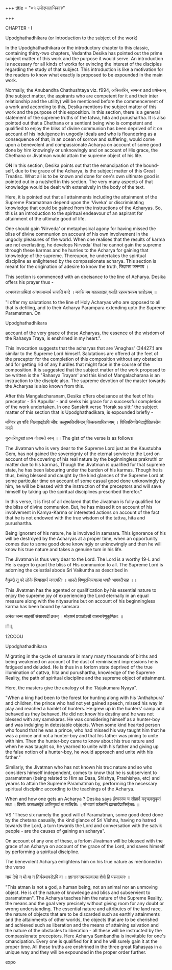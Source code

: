 +++
title = "०१ उपोद्घाताधिकारः"

+++

CHAPTER - I

Upodghathadhikara (or Introduction to the subject of the work)

In the Upodghathadhikara or the introductory chapter to this classic, containing thirty-two chapters, Vedantha Desika has pointed out the prime subject matter of this work and the purpose it would serve. An introduction is necessary for all kinds of works for evincing the interest of the disciples regarding the study of that subject. This introduction is like a motivation for the readers to know what exactly is proposed to be expounded in the main work.

Normally, the Anubandha Chathushtaya viz. f994, अधिकारिन्, सम्बन्धः and प्रयोजनम् (the subject matter, the aspirants who are competent for it and their inter relationship and the utility) will be mentioned before the commencement of a work and according to this, Desika mentions the subject matter of this work and the purpose of this exposition. In this section, there is a general statement of the supreme truths of the tatwa, hita and purushartha. It is also pointed out that a Chethana or a sentient being who is competent and qualified to enjoy the bliss of divine communion has been deprived of it on account of his indulgence in ungodly ideals and who is floundering as a consequence of that, in an ocean of sorrow and suffering, would come upon a benevolent and compassionate Acharya on account of some good done by him knowingly or unknowingly and on account of His grace, the Chethana or Jivatman would attain the supreme object of his life.

ON In this section, Desika points out that the emancipation of the bound-self, due to the grace of the Acharya, is the subject matter of this Great Treatisc. What all is to be known and done for one's own ultimate good is pointed out in a nutshell in this section. The very many aspects of that knowledge would be dealt with extensively in the body of the text.

Here, it is pointed out that all attainments including the attainment of the Supreme Paramatman depend upon the 'Viveka' or discriminating knowledge that could be gained from the instructions of the Acharyas. So, this is an introduction to the spiritual endeavour of an aspirant for attainment of the ultimate good of life.

One should gain 'Nirveda' or metaphysical agony for having missed the bliss of divine communion on account of his own involvement in the ungodly pleasures of the world. When one realises that the results of karma are not everlasting, he develops Nirveda' that he cannot gain the supreme through these karmas and he hurries to the Acharya for gaining that knowledge of the supreme. Thereupon, he undertakes the spiritual discipline as enlightened by the compassionate acharya. This section is meant for the origination of adesire to know the truth, जिज्ञासा जननाय ।

This section is commenced with an obeisance to the line of Acharya. Desika offers his prayer thus -

आभगवत्तः प्रथितां अनघामाचार्य सन्ततिं वन्दे । मनसि मम यत्प्रसादात् वसति रहस्यत्रयस्य सारोऽयम् ॥

"I offer my salutations to the line of Holy Acharyas who are opposed to all that is defiling, and to their Acharya Parampara extending upto the Supreme Paramatman. On

Upodghathadhikara

account of the very grace of these Acharyas, the essence of the wisdom of the Rahasya Traya, is enshrined in my heart.".

This invocation suggests that the acharyas that are 'Anaghas' (34427:) are similar to the Supreme Lord himself. Salutations are offered at the feet of the preceptor for the completion of this composition without any obstacles and for getting rid of any hurdles that might face in the course of the composition. It is suggested that the subject matter of the work proposed to be written is the "Rahasya Trayam' and this kind of Mangalacharana is an instruction to the disciple also. The supreme devotion of the master towards the Acharyas is also known from this.

After this Mangalacharanam, Desika offers obeisance at the feet of his preceptor - Sri Appullar - and seeks his grace for a successful completion of the work undertaken. In one Sanskrit verse 'Horak sa sitt:' the subject matter of this section that is Upodghathadikara, is expounded briefly -

मणिवर इव शौरेः नित्यहृद्योऽपि जीव: कलुषमतिरविन्दन् किंकरत्वाधिराज्यम् । विधिपरिणतिभेदाद्वीक्षितस्तेन काले

गुरुपरिषदुपज्ञं प्राप्य गोपायते स्वम् ।। The gist of the verse is as follows

The Jivatman who is very dear to the Supreme Lord just as the Kaustubha Gem, has not gained the sovereignty of the eternal service to the Lord on account of the covering of his real nature by the beginningless prakruthi or matter due to his karmas, Though the Jivatman is qualified for that supreme state, he has been labouring under the burden of his karmas. Though he is thus, being blessed and caught by the kind glances of the Supreme Lord at some particular time on account of some casual good done unknowingly by him, he will be blessed with the instruction of the preceptors and will save himself by taking up the spiritual disciplines prescribed therefor."

In this verse, it is first of all declared that the Jivatman is fully qualified for the bliss of divine communion. But, he has missed it on account of his involvement in Kamya-Karma or interested actions on account of the fact that he is not endowed with the true wisdom of the tattva, hita and purushartha.

Being ignorant of his nature, he is involved in samsara. This ignorance of his will be destroyed by the Acharyas at a proper time, when an opportunity comes due to some good done knowingly or unknowingly and then he will know his true nature and takes a genuine tum in his life.

The Jivatman is thus very dear to the Lord. The Lord is a worthy 19-L and He is eager to grant the bliss of His communion to all. The Supreme Lord is adorning the celestial abode Sri Vaikuntha as described in

वैकुण्ठे तु परे लोके श्रियासार्धं जगत्पतिः । आस्ते विष्णुरचिन्त्यात्मा भक्तैः भागवतैःसह ।।

This Jivatman has the agented or qualification by his essential nature to enjoy the supreme joy of experiencing the Lord eternally in an equal measure along with the nityasurins but on account of his beginningless karma has been bound by samsara.

अनेक जन्म साहसीं संसारपदीं व्रजन् । मोहश्रमं प्रयातोऽसौ वासनारेणुकुण्ठितः ॥

ITIL

12CCOU

Upodghathadhikara

Migrating in the cycle of samsara in many many thousands of births and being weakened on account of the dust of reminiscent impressions he is fatigued and deluded. He is thus in a forlorn state deprived of the true illumination of cattva, hita and purushartha, knowledge of the Supreme Reality, the path of spiritual discipline and the supreme object of attainment.

Here, the masters give the analogy of the 'Rajakumara Nyaya".

"When a king had been to the forest for hunting along with his 'Anthahpura' and children, the prince who had not yet gained speech, missed his way in play and reached a hamlet of hunters. He grew up in the hunters' camp and behaved as they behaved. He did not know his destiny and he was not blessed with any samskaras. He was considering himself as a hunter-boy and was indulging in detestable objects. When some kind hearted person who found that he was a prince, who had missed his way taught him that he was a prince and not a hunter-boy and that his father was pining to unite with him. Then the hunter-boy came to know about his true nature and when he was taught so, he yearned to unite with his father and giving up the false notion of a hunter-boy, he would approach and unite with his father."

Similarly, the Jivatman who has not known his truc nature and so who considers himself independent, comes to know that he is subservient to paramatman (being related to Him as Dasa, Shishya, Prashishya, etc) and yearns to attain the Supreme Paramatman by, performing the necessary spiritual disciplinc according to the teachings of the Acharya.

When and how one gets an Acharya ? Desika says ईश्वरस्य च सौहार्द यदृच्छासुकृतं तथा । विष्णोः कटाक्षमद्वेषं आभिमुख्यं च सात्विकैः । संभाषणं षडेतानि ह्याचार्यप्राप्तिहेतवः ॥

VS "These six namely the good will of Paramatman, some good deed done by the chetana casually, the kind glance of Sri Vishnu, having no hatred towards the Lord, a turn towards the Lord and conversation with the satvik people - are the causes of gaining an acharya".

On account of any one of these, a forlom Jivatman will be blessed with the grace of an Acharya on account of the grace of the Lord, and saves himself by performing a spiritual discipline.

The benevolent Acharya enlightens him on his true nature as mentioned in the verso

नायं देवो न मो वा न तिर्यस्थावरोऽपि वा । ज्ञानानन्दमयस्त्वात्मा शेषो हि परमात्मनः ॥

"This atman is not a god, a human being, not an animal nor an unmoving object. He is of the nature of knowledge and bliss and subservient to paramatman". The Acharya teaches him the nature of the Supreme Reality, the means and the goal very precisely without giving room for any doubt or wrong understanding. The essential nature and attributes of the land race, the nature of objects that are to be discarded such as earthly attainments and the attainments of other worlds, the objects that are to be cherished and achieved such as liberation and the means of attaining salvation and the nature of the obstacles to liberation - all these will be instructed by the compassionate preceptors. Here Acharya Sambandha is inevitable for one's cmancipation. Every one is qualified for it and he will surely gain it at the proper time. All these truths are enshrined in the three great Rahasyas in a unique way and they will be expounded in the proper order further.

expo
